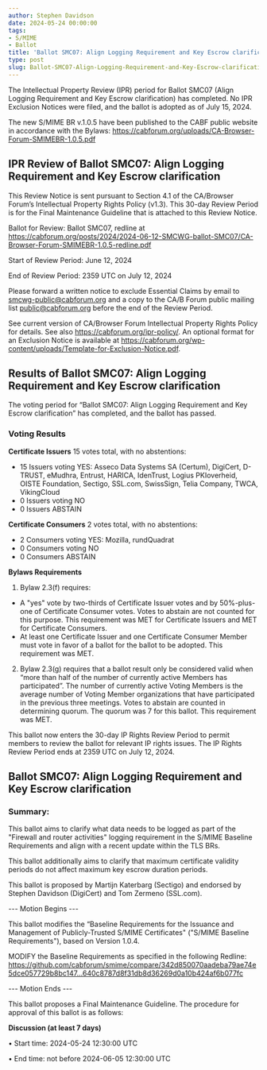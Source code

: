 ```yaml
---
author: Stephen Davidson
date: 2024-05-24 00:00:00
tags:
- S/MIME
- Ballot
title: 'Ballot SMC07: Align Logging Requirement and Key Escrow clarification'
type: post
slug: Ballot-SMC07-Align-Logging-Requirement-and-Key-Escrow-clarification
---
```


The Intellectual Property Review (IPR) period for Ballot SMC07 (Align Logging Requirement and Key Escrow clarification) has completed. No IPR Exclusion Notices were filed, and the ballot is adopted as of July 15, 2024.

The new S/MIME BR v.1.0.5 have been published to the CABF public website in accordance with the Bylaws: https://cabforum.org/uploads/CA-Browser-Forum-SMIMEBR-1.0.5.pdf

## IPR Review of Ballot SMC07: Align Logging Requirement and Key Escrow clarification

This Review Notice is sent pursuant to Section 4.1 of the CA/Browser Forum’s Intellectual Property Rights Policy (v1.3). This 30-day Review Period is for the Final Maintenance Guideline that is attached to this Review Notice.

Ballot for Review: Ballot SMC07, redline at https://cabforum.org/posts/2024/2024-06-12-SMCWG-ballot-SMC07/CA-Browser-Forum-SMIMEBR-1.0.5-redline.pdf 

Start of Review Period: June 12, 2024

End of Review Period: 2359 UTC on July 12, 2024

Please forward a written notice to exclude Essential Claims by email to smcwg-public@cabforum.org and a copy to the CA/B Forum public mailing list public@cabforum.org before the end of the Review Period.

See current version of CA/Browser Forum Intellectual Property Rights Policy for details. See also https://cabforum.org/ipr-policy/.  An optional format for an Exclusion Notice is available at https://cabforum.org/wp-content/uploads/Template-for-Exclusion-Notice.pdf.

## Results of Ballot SMC07: Align Logging Requirement and Key Escrow clarification
 
The voting period for “Ballot SMC07: Align Logging Requirement and Key Escrow clarification” has completed, and the ballot has passed.
 
### Voting Results

**Certificate Issuers**
15 votes total, with no abstentions:
* 15 Issuers voting YES: Asseco Data Systems SA (Certum), DigiCert, D-TRUST, eMudhra, Entrust, HARICA, IdenTrust, Logius PKIoverheid, OISTE Foundation, Sectigo, SSL.com, SwissSign, Telia Company, TWCA, VikingCloud
* 0 Issuers voting NO
* 0 Issuers ABSTAIN

**Certificate Consumers**
2 votes total, with no abstentions:
* 2 Consumers voting YES: Mozilla, rundQuadrat
* 0 Consumers voting NO
* 0 Consumers ABSTAIN

**Bylaws Requirements**
1.	Bylaw 2.3(f) requires:
  * A "yes" vote by two-thirds of Certificate Issuer votes and by 50%-plus-one of Certificate Consumer votes. Votes to abstain are not counted for this purpose. This requirement was MET for Certificate Issuers and MET for Certificate Consumers.
  * At least one Certificate Issuer and one Certificate Consumer Member must vote in favor of a ballot for the ballot to be adopted. This requirement was MET.
2.	Bylaw 2.3(g) requires that a ballot result only be considered valid when “more than half of the number of currently active Members has participated”. The number of currently active Voting Members is the average number of Voting Member organizations that have participated in the previous three meetings. Votes to abstain are counted in determining quorum. The quorum was 7 for this ballot. This requirement was MET.

This ballot now enters the 30-day IP Rights Review Period to permit members to review the ballot for relevant IP rights issues.  The IP Rights Review Period ends at 2359 UTC on July 12, 2024. 

## Ballot SMC07: Align Logging Requirement and Key Escrow clarification

### Summary: 
This ballot aims to clarify what data needs to be logged as part of the "Firewall and router activities" logging requirement in the S/MIME Baseline Requirements and align with a recent update within the TLS BRs. 

This ballot additionally aims to clarify that maximum certificate validity periods do not affect maximum key escrow duration periods.

This ballot is proposed by Martijn Katerbarg (Sectigo) and endorsed by Stephen Davidson (DigiCert) and Tom Zermeno (SSL.com).

--- Motion Begins ---

This ballot modifies the “Baseline Requirements for the Issuance and Management of Publicly-Trusted S/MIME Certificates" ("S/MIME Baseline Requirements"), based on Version 1.0.4.

MODIFY the Baseline Requirements as specified in the following Redline: https://github.com/cabforum/smime/compare/342d850070aadeba79ae74e5dce057729b8bc147...640c8787d8f31db8d36269d0a10b424af6b077fc

--- Motion Ends ---

This ballot proposes a Final Maintenance Guideline. The procedure for approval of this ballot is as follows:

**Discussion (at least 7 days)**

•	Start time: 2024-05-24 12:30:00 UTC

•	End time: not before 2024-06-05 12:30:00 UTC

